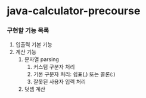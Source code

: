 # java-calculator-precourse

### 구현할 기능 목록
1. 입출력 기본 기능
2. 계산 기능
   1. 문자열 parsing
      1. 커스텀 구분자 처리
      2. 기본 구분자 처리: 쉼표(,) 또는 콜론(:)
      3. 잘못된 사용자 입력 처리
   2. 덧셈 계산
